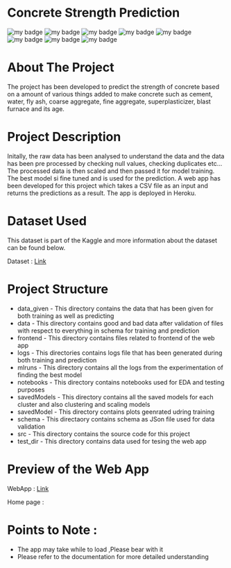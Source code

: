 # Concrete Strength Prediction

![my badge](https://img.shields.io/badge/Python-3-blue)
![my badge](https://img.shields.io/badge/Machine-Learning-brightgreen)
![my badge](https://img.shields.io/badge/Flask-App-green)
![my badge](https://img.shields.io/badge/Py-Caret-yellowgreen)
![my badge](https://img.shields.io/badge/AI-OPS-orange)
![my badge](https://img.shields.io/badge/-Heroku-purple)
![my badge](https://img.shields.io/badge/-GIT-green)
![my badge](https://img.shields.io/badge/-DVC-darkblue)

# About The Project

The project has been developed to predict the strength of concrete based on a amount of various things added to make concrete such as cement, water, fly ash, coarse aggregate, fine aggregate, superplasticizer, blast furnace and its age.

# Project Description 

Initally, the raw data has been analysed to understand the data and the data has been pre processed by checking null values, checking duplicates etc... The processed data is then scaled and then passed it for model training. The best model si fine tuned and is used for the prediction. A web app has been developed for this project which takes a CSV file as an input and returns the predictions as a result. The app is deployed in Heroku.

# Dataset Used

This dataset is part of the Kaggle and more information about the dataset can be found below.

Dataset : [Link](https://www.kaggle.com/datasets/elikplim/concrete-compressive-strength-data-set)

# Project Structure



* data_given - This directory contains the data that has been given for both training as well as predicting 
* data - This directory contains good and bad data after validation of files with respect to everything in schema for training and prediction
* frontend - This directory contains files related to frontend of the web app
* logs - This directories contains logs file that has been generated during both training and prediction
* mlruns - This directory contains all the logs from the experimentation of finding the best model
* notebooks - This directory contains notebooks used for EDA and testing purposes
* savedModels - This directory contains all the saved models for each cluster and also clustering and scaling models
* savedModel - This directory contains plots geenrated udring training
* schema - This directaory contains schema as JSon file used for data validation 
* src - This directory contains the source code for this project
* test_dir - This directory contains data used for tesing the web app

# Preview of the Web App

WebApp : [Link](https://concretestrength33.herokuapp.com/)

Home page :




# Points to Note : 

* The app may take while to load ,Please bear with it 
* Please refer to the documentation for more detailed understanding 
